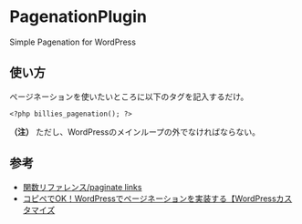 # PagenationPlugin
Simple Pagenation for WordPress

## 使い方
ページネーションを使いたいところに以下のタグを記入するだけ。

```php:タグ
<?php billies_pagenation(); ?>
```
 
**（注）** ただし、WordPressのメインループの外でなければならない。
 
## 参考
- [関数リファレンス/paginate links](https://wpdocs.osdn.jp/%E9%96%A2%E6%95%B0%E3%83%AA%E3%83%95%E3%82%A1%E3%83%AC%E3%83%B3%E3%82%B9/paginate_links)
- [コピペでOK！WordPressでページネーションを実装する【WordPressカスタマイズ](https://naoyu.net/wordpress-pagination-customize/)
      
